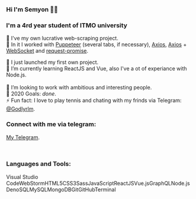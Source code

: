 ### Hi I'm Semyon 👨‍💻

### I'm a 4rd year student of ITMO university 

🤑 I've my own lucrative web-scraping project. <br/>
🤖 In it I worked with [Puppeteer](https://pptr.dev/) (several tabs, if necessary), [Axios](https://github.com/axios/axios), [Axios](https://github.com/axios/axios) + [WebSocket](https://www.websocket.org/echo.html) and [request-promise](https://github.com/request/request-promise-native). <br/>

🔭 I just launched my first own project. <br/> 
🌱 I’m currently learning ReactJS and Vue, also I've a ot of experiance with Node.js. <br/>  
👯 I’m looking to work with ambitious and interesting people. <br/>
🥅 2020 Goals: _done_. <br/>
⚡ Fun fact: I love to play tennis and chating with my frinds via Telegram: [@Godlyrlm](https://t.me/Godlyrlm). <br/>

### Connect with me via telegram:

[My Telegram](https://t.me/Godlyrlm). <br/>

<br />

### Languages and Tools:

Visual Studio CodeWebStormHTML5CSS3SassJavaScriptReactJSVue.jsGraphQLNode.jsDenoSQLMySQLMongoDBGitGitHubTerminal

